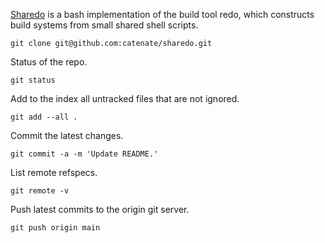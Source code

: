[Sharedo](https://github.com/catenate/sharedo) is a bash implementation of the build tool redo, which constructs build systems from small shared shell scripts.

	git clone git@github.com:catenate/sharedo.git

Status of the repo.

	git status

Add to the index all untracked files that are not ignored.

	git add --all .

Commit the latest changes.

	git commit -a -m 'Update README.'

List remote refspecs.

	git remote -v

Push latest commits to the origin git server.

	git push origin main
